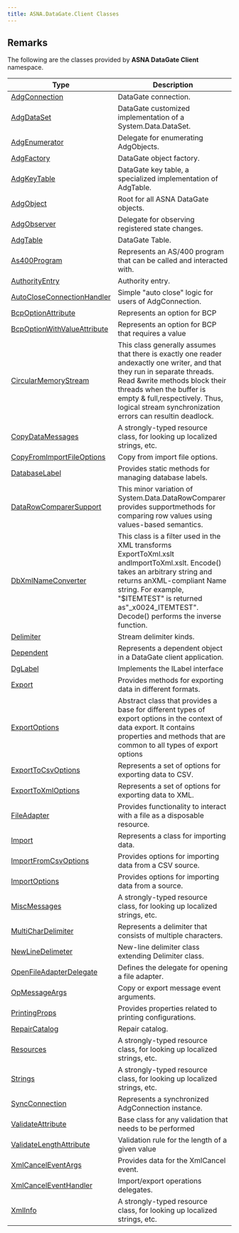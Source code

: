```yaml
---
title: ASNA.DataGate.Client Classes
---
```


## Remarks

The following are the classes provided by **ASNA DataGate Client** namespace.


| Type | Description |
| --- | --- |
| [AdgConnection](/reference/datagate/data-gate-client/adg-connection.html) | DataGate connection. |
| [AdgDataSet](/reference/datagate/data-gate-client/adg-data-set.html) | DataGate customized implementation of a System.Data.DataSet. |
| [AdgEnumerator](/reference/datagate/data-gate-client/adg-enumerator.html) | Delegate for enumerating AdgObjects. |
| [AdgFactory](/reference/datagate/data-gate-client/adg-factory.html) | DataGate object factory. |
| [AdgKeyTable](/reference/datagate/data-gate-client/adg-key-table.html) | DataGate key table, a specialized implementation of AdgTable. |
| [AdgObject](/reference/datagate/data-gate-client/adg-object.html) | Root for all ASNA DataGate objects. |
| [AdgObserver](/reference/datagate/data-gate-client/adg-observer.html) | Delegate for observing registered state changes. |
| [AdgTable](/reference/datagate/data-gate-client/adg-table.html) | DataGate Table. |
| [As400Program](/reference/datagate/data-gate-client/as400-program.html) | Represents an AS/400 program that can be called and interacted with. |
| [AuthorityEntry](/reference/datagate/data-gate-client/authority-entry.html) | Authority entry. |
| [AutoCloseConnectionHandler](/reference/datagate/data-gate-client/auto-close-connection-handler.html) | Simple "auto close" logic for users of AdgConnection. |
| [BcpOptionAttribute](/reference/datagate/data-gate-client/bcp-option-attribute.html) | Represents an option for BCP |
| [BcpOptionWithValueAttribute](/reference/datagate/data-gate-client/bcp-option-with-value-attribute.html) | Represents an option for BCP that requires a value |
| [CircularMemoryStream](/reference/datagate/data-gate-client/circular-memory-stream.html) | This class generally assumes that there is exactly one reader andexactly one writer, and that they run in separate threads.  Read &write methods block their threads when the buffer is empty & full,respectively.  Thus, logical stream synchronization errors can resultin deadlock. |
| [CopyDataMessages](/reference/datagate/data-gate-client/copy-data-messages.html) | A strongly-typed resource class, for looking up localized strings, etc. |
| [CopyFromImportFileOptions](/reference/datagate/data-gate-client/copy-from-import-file-options.html) | Copy from import file options. |
| [DatabaseLabel](/reference/datagate/data-gate-client/database-label.html) | Provides static methods for managing database labels. |
| [DataRowComparerSupport](/reference/datagate/data-gate-client/data-row-comparer-support.html) | This minor variation of System.Data.DataRowComparer provides supportmethods for comparing row values using values-based semantics. |
| [DbXmlNameConverter](/reference/datagate/data-gate-client/db-xml-name-converter.html) | This class is a filter used in the XML transforms ExportToXml.xslt andImportToXml.xslt.  Encode() takes an arbitrary string and returns anXML-compliant Name string.  For example, "$ITEMTEST" is returned as"_x0024_ITEMTEST".  Decode() performs the inverse function. |
| [Delimiter](/reference/datagate/data-gate-client/delimiter.html) | Stream delimiter kinds. |
| [Dependent](/reference/datagate/data-gate-client/dependent.html) | Represents a dependent object in a DataGate client application. |
| [DgLabel](/reference/datagate/data-gate-client/dg-label.html) | Implements the ILabel interface |
| [Export](/reference/datagate/data-gate-client/export.html) | Provides methods for exporting data in different formats. |
| [ExportOptions](/reference/datagate/data-gate-client/export-options.html) | Abstract class that provides a base for different types of export options in the context of data export. It contains properties and methods that are common to all types of export options |
| [ExportToCsvOptions](/reference/datagate/data-gate-client/export-to-csv-options.html) | Represents a set of options for exporting data to CSV. |
| [ExportToXmlOptions](/reference/datagate/data-gate-client/export-to-xml-options.html) | Represents a set of options for exporting data to XML. |
| [FileAdapter](/reference/datagate/data-gate-client/file-adapter.html) | Provides functionality to interact with a file as a disposable resource. |
| [Import](/reference/datagate/data-gate-client/import.html) | Represents a class for importing data. |
| [ImportFromCsvOptions](/reference/datagate/data-gate-client/import-from-csv-options.html) | Provides options for importing data from a CSV source. |
| [ImportOptions](/reference/datagate/data-gate-client/import-options.html) | Provides options for importing data from a source. |
| [MiscMessages](/reference/datagate/data-gate-client/misc-messages.html) | A strongly-typed resource class, for looking up localized strings, etc. |
| [MultiCharDelimiter](/reference/datagate/data-gate-client/multi-char-delimiter.html) | Represents a delimiter that consists of multiple characters. |
| [NewLineDelimeter](/reference/datagate/data-gate-client/new-line-delimeter.html) | New-line delimiter class extending Delimiter class. |
| [OpenFileAdapterDelegate](/reference/datagate/data-gate-client/open-file-adapter-delegate.html) | Defines the delegate for opening a file adapter. |
| [OpMessageArgs](/reference/datagate/data-gate-client/op-message-args.html) | Copy or export message event arguments. |
| [PrintingProps](/reference/datagate/data-gate-client/printing-props.html) | Provides properties related to printing configurations. |
| [RepairCatalog](/reference/datagate/data-gate-client/repair-catalog.html) | Repair catalog. |
| [Resources](/reference/datagate/data-gate-client/resources.html) | A strongly-typed resource class, for looking up localized strings, etc. |
| [Strings](/reference/datagate/data-gate-client/strings.html) | A strongly-typed resource class, for looking up localized strings, etc. |
| [SyncConnection](/reference/datagate/data-gate-client/sync-connection.html) | Represents a synchronized AdgConnection instance. |
| [ValidateAttribute](/reference/datagate/data-gate-client/validate-attribute.html) | Base class for any validation that needs to be performed |
| [ValidateLengthAttribute](/reference/datagate/data-gate-client/validate-length-attribute.html) | Validation rule for the length of a given value |
| [XmlCancelEventArgs](/reference/datagate/data-gate-client/xml-cancel-event-args.html) | Provides data for the XmlCancel event. |
| [XmlCancelEventHandler](/reference/datagate/data-gate-client/xml-cancel-event-handler.html) | Import/export operations delegates.  |
| [XmlInfo](/reference/datagate/data-gate-client/xml-info.html) | A strongly-typed resource class, for looking up localized strings, etc. |
